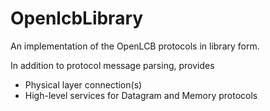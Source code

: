 # OpenlcbLibrary

An implementation of the OpenLCB protocols in library form.

In addition to protocol message parsing, provides
 - Physical layer connection(s)
 - High-level services for Datagram and Memory protocols
